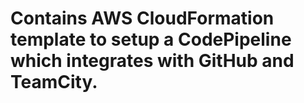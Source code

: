 # Contains AWS CloudFormation template to setup a CodePipeline which integrates with GitHub and TeamCity.
